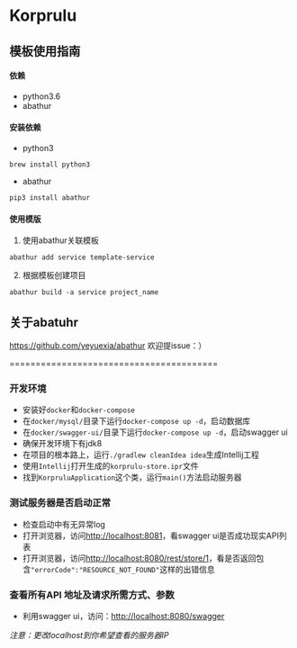 Korprulu
==========

## 模板使用指南
#### 依赖
- python3.6
- abathur

#### 安装依赖

- python3

```
brew install python3
```

- abathur

```
pip3 install abathur
```

#### 使用模版
1. 使用abathur关联模板

```
abathur add service template-service
```

2. 根据模板创建项目

```
abathur build -a service project_name
```

## 关于abatuhr
https://github.com/yeyuexia/abathur
欢迎提issue：）


========================================

### 开发环境
- 安装好`docker`和`docker-compose`
- 在`docker/mysql/`目录下运行`docker-compose up -d`，启动数据库
- 在`docker/swagger-ui/`目录下运行`docker-compose up -d`，启动swagger ui
- 确保开发环境下有jdk8
- 在项目的根本路上，运行`./gradlew cleanIdea idea`生成Intellij工程
- 使用`Intellij`打开生成的`korprulu-store.ipr`文件
- 找到`KorpruluApplication`这个类，运行`main()`方法启动服务器

### 测试服务器是否启动正常

- 检查启动中有无异常log
- 打开浏览器，访问<http://localhost:8081>，看swagger ui是否成功现实API列表
- 打开浏览器，访问<http://localhost:8080/rest/store/1>，看是否返回包含`"errorCode":"RESOURCE_NOT_FOUND"`这样的出错信息

### 查看所有API 地址及请求所需方式、参数

- 利用swagger ui，访问：<http://localhost:8080/swagger>

*注意：更改localhost到你希望查看的服务器IP*
